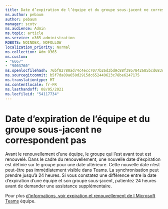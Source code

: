 ```yaml
---
title: Date d’expiration de l’équipe et du groupe sous-jacent ne correspondent pas
ms.author: pebaum
author: pebaum
manager: scotv
ms.audience: Admin
ms.topic: article
ms.service: o365-administration
ROBOTS: NOINDEX, NOFOLLOW
localization_priority: Normal
ms.collection: Adm_O365
ms.custom:
- "6667"
- "9003760"
ms.openlocfilehash: 76bf82780ad74c4ecc7077b26d3bd9c88f3957842685bcd683d7b2bbaf3a26fa
ms.sourcegitcommit: b5f7da89a650d2915dc652449623c78be6247175
ms.translationtype: MT
ms.contentlocale: fr-FR
ms.lasthandoff: 08/05/2021
ms.locfileid: "54117734"
---
```

# <a name="expiration-date-of-team-and-underlying-group-dont-match"></a>Date d’expiration de l’équipe et du groupe sous-jacent ne correspondent pas

Avant le renouvellement d’une équipe, le groupe qui l’est avant tout est renouvelé. Dans le cadre du renouvellement, une nouvelle date d’expiration est définie sur le groupe pour une date ultérieure. Cette nouvelle date n’est peut-être pas immédiatement visible dans Teams. La synchronisation peut prendre jusqu’à 24 heures. Si vous constatez une différence entre la date d’expiration d’une équipe et son groupe sous-jacent, patientez 24 heures avant de demander une assistance supplémentaire.  

Pour plus [d’informations, voir expiration et renouvellement de l Microsoft Teams](https://docs.microsoft.com/microsoftteams/team-expiration-renewal) équipe.
